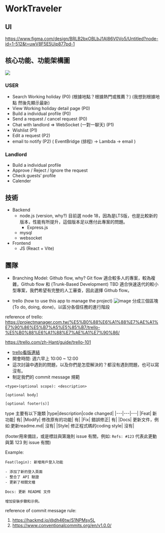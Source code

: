 # WorkTraveler

## UI
https://www.figma.com/design/BRLB2bxOBLbJ1AI86V0Vo5/Untitled?node-id=1-512&t=uwV8F5E5Uip877pd-1

## 核心功能、功能架構圖
![](https://hackmd.io/_uploads/HkpcImqJ1e.png)
### USER
- Search Working holiday (P0) (根據地點？根據熱門或推薦？) (我想到根據地點 然後先顯示最新)
- View Working holiday detail page (P0)
- Build a individual profile (P0)
- Send a request / cancel request (P0)
- Chat with landlord => WebSocket (一對一聊天) (P1)
- Wishlist (P1)
- Edit a request (P2)
- email to notify (P2) ( EventBridge (排程) -> Lambda -> email )


### Landlord
- Build a individual profile
- Approve / Reject / Ignore the request
- Check guests’ profile
- Calender

## 技術

- Backend
  - node.js (version, why?) 目前選 node 18，因為是LTS版，也是比較新的版本，性能有所提升，這個版本足以應付此專案的問題。
      - Express.js
  - mysql
  - websocket
- Frontend
  - JS (React + Vite)
  

## 團隊
- Branching Model: Github flow, why?
Git flow 適合較多人的專案，較為複雜，Github flow 和 (Trunk-Based Development) TBD 適合快速迭代的較小型專案，我們希望有完整的人工審查，因此選擇 Github flow。

- trello (how to use this app to manage the project)
![image](https://hackmd.io/_uploads/BJ87dH51Je.png)
分成三個區塊 (To do, doing, done)，以區分各個任務的進行階段  


reference of trello:
https://projectmanager.com.tw/%E5%B0%88%E6%A1%88%E7%AE%A1%E7%90%86%E5%B7%A5%E5%85%B7/trello-%E5%B0%88%E6%A1%88%E7%AE%A1%E7%90%86/

https://trello.com/zh-Hant/guide/trello-101
- [trello看版連結](
https://trello.com/b/T7JRT0On/%E6%88%91%E7%9A%84-trello-%E7%9C%8B%E6%9D%BF)
- 開會時間: 週六早上 10:00 ~ 12:00
- 這次討論中遇到的問題，以及你們是怎麼解決的？都沒有遇到問題，也可以寫沒有。
- 制定我們的 commit message 規範
```
<type>(optional scope): <description>

[optional body]

[optional footer(s)] 
```
type 主要有以下幾類
|type|description|code changed|
|---|---|---|
|Feat|	新功能|	有|
|Modify|	修改原有的功能|	有|
|Fix|	錯誤修正|	有|
|Docs|	更新文件，例如:更新readme.md|	沒有|
|Style|	修正程式碼的coding style|	沒有|

(footer用來備註，或是標註與第幾則 issue 有關，例如: `Refs: #123` 代表此更動與第 123 則 issue 有關)

Example: 
```
Feat(login): 新增用戶登入功能

- 添加了新的登入頁面
- 整合了 API 驗證
- 更新了相關文檔
```
```
Docs: 更新 README 文件

增加安裝步驟和示例。
```

reference of commit message rule:   
1. https://hackmd.io/@dh46tw/S1NPMsy5L
2. https://www.conventionalcommits.org/en/v1.0.0/
